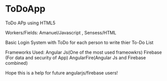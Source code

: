 # ToDoApp
ToDo APp using HTML5

Workers/Fields: Amanuel/Javascript , Sensess/HTML

Basic Login System with ToDo for each person to write thier To-Do List

 Frameworks Used:
 Angular Js(One of the most used frameowkrs)
 Firebase (For data and security of App)
 AngularFire(Angular Js and Firebase combined)
 
 
 Hope this is a help for future angularjs/firebase users!
